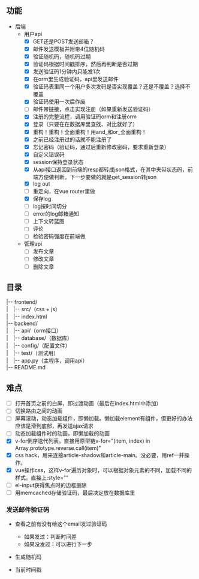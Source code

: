 ## 功能
* 后端
	* 用户api
		- [x] GET还是POST发送邮箱？
		- [x] 邮件发送模板并附带4位随机码
		- [x] 验证随机码，随机码过期
		- [x] 验证码根据时间戳排序，然后再判断是否过期
		- [x] 发送验证码1分钟内只能发1次
		- [x] 在orm里生成验证码，api里发送邮件
		- [x] 验证码表里同一个用户多次发码是否实现覆盖？还是不覆盖？选择不覆盖
		- [x] 验证码使用一次后作废
		- [ ] 邮件带链接，点击实现注册（如果重新发送验证码）
		- [x] 注册的完整流程，调用验证码orm和注册orm
		- [x] 登录（只要在在数据库里查找、对比就好了）
		- [x] 重构！重构！全面重构！用and_和or_全面重构！
		- [x] 之前已经注册过的话就不能注册了
		- [x] 忘记密码（验证码，通过后重新修改密码，要求重新登录）
		- [x] 自定义错误码
		- [x] session保持登录状态
		- [x] 从api接口返回到前端的resp都转成json格式，在其中夹带状态码，前端方便做判断。下一步要做的就是get_session转json
		- [x] log out
		- [ ] 重定向，在vue router里做
		- [x] 保存log
		- [ ] log按时间切分
		- [ ] error的log邮箱通知
		- [ ] 上下文转蓝图
		- [ ] 评论
		- [ ] 检验密码强度在前端做
	* 管理api
		- [ ] 发布文章
		- [ ] 修改文章
		- [ ] 删除文章

## 目录
|-- frontend/  
|　|-- src/（css + js）  
|　|-- index.html  
|-- backend/  
|　|-- api/（orm接口）  
|　|-- database/（数据库）  
|　|-- config/（配置文件）  
|　|-- test/（测试用）  
|　|-- app.py（主程序，调用api）  
|-- README.md  

## 难点
- [ ] 打开首页之前的白屏，即过渡动画（最后在index.html中添加）
- [ ] 切换路由之间的动画
- [ ] 屏幕滚动，动态加载组件，即懒加载。懒加载element有组件，但更好的办法应该是滑到底部，再发送ajax请求
- [ ] 动态加载组件时的动画，即懒加载的动画
- [x] v-for倒序迭代列表。直接用原型链v-for="(item, index) in Array.prototype.reverse.call(item)"
- [x] css hack，用来连接article-shadow和article-main。没必要，用ref一并操作。
- [x] vue操作css，这样v-for遍历对象时，可以根据对象元素的不同，加载不同的样式。直接上:style=""
- [ ] el-input获得焦点时的边框删除
- [ ] 用memcached存储验证码，最后决定放在数据库里

### 发送邮件验证码
- 查看之前有没有给这个email发过验证码
	- 如果发过：判断时间差
	- 如果没发过：可以进行下一步

- 生成随机码
- 当前时间戳
